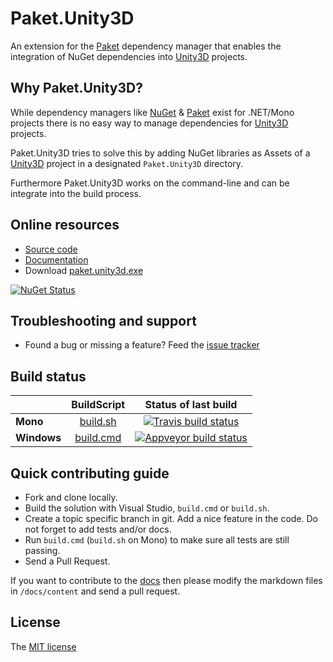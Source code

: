 # Paket.Unity3D

An extension for the [Paket][11] dependency manager that enables the integration of NuGet dependencies into [Unity3D][12] projects.

## Why Paket.Unity3D?

While dependency managers like [NuGet][13] & [Paket][11] exist for .NET/Mono projects there is no easy way to manage dependencies for [Unity3D][12] projects.

Paket.Unity3D tries to solve this by adding NuGet libraries as Assets of a [Unity3D][12] project in a designated `Paket.Unity3D` directory.

Furthermore Paket.Unity3D works on the command-line and can be integrate into the build process.

## Online resources

 - [Source code][1]
 - [Documentation][2]
 - Download [paket.unity3d.exe][3]

[![NuGet Status](http://img.shields.io/nuget/v/Paket.Unity3D.svg?style=flat)](https://www.nuget.org/packages/Paket.Unity3D/)

## Troubleshooting and support

 - Found a bug or missing a feature? Feed the [issue tracker][4]

## Build status

|  |  BuildScript | Status of last build |
| :------ | :------: | :------: |
| **Mono** | [build.sh](https://github.com//Paket.Unity3D/blob/master/build.sh) | [![Travis build status](https://travis-ci.org/wooga/Paket.Unity3D.png)](https://travis-ci.org/wooga/Paket.Unity3D) |
| **Windows** | [build.cmd](https://github.com/wooga/Paket.Unity3D/blob/master/build.cmd) | [![Appveyor build status](https://ci.appveyor.com/api/projects/status/pbu35ledt76viqmj/branch/master?svg=true)](https://ci.appveyor.com/project/wooga/paket-unity3d/branch/master)

## Quick contributing guide

 - Fork and clone locally.
 - Build the solution with Visual Studio, `build.cmd` or `build.sh`.
 - Create a topic specific branch in git. Add a nice feature in the code. Do not forget to add tests and/or docs.
 - Run `build.cmd` (`build.sh` on Mono) to make sure all tests are still passing.
 - Send a Pull Request.

If you want to contribute to the [docs][2] then please modify the markdown files in `/docs/content` and send a pull request.

## License

The [MIT license][6]

 [1]: https://github.com/wooga/Paket.Unity3D/
 [2]: http://wooga.github.io/Paket.Unity3D/
 [3]: https://github.com/wooga/Paket.Unity3D/releases/latest
 [4]: https://github.com/wooga/Paket.Unity3D/issues
 [6]: https://github.com/wooga/Paket.Unity3D/blob/master/LICENSE.txt
 [11]: http://fsprojects.github.io/Paket
 [12]: http://unity3d.com/
 [13]: http://www.nuget.org

